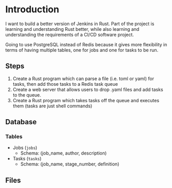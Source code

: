 # Introduction

I want to build a better version of Jenkins in Rust. Part of the project is learning and understanding Rust better, while also learning and understanding the requirements of a CI/CD software project.

Going to use PostgreSQL instead of Redis because it gives more flexibility in terms of having multiple tables, one for jobs and one for tasks to be run.

## Steps
1. Create a Rust program which can parse a file (i.e. toml or yaml) for tasks, then add those tasks to a Redis task queue
2. Create a web server that allows users to drop .yaml files and add tasks to the queue.
3. Create a Rust program which takes tasks off the queue and executes them (tasks are just shell commands)

## Database

### Tables
- Jobs (`jobs`)
  - Schema: (job_name, author, description)
- Tasks (`tasks`)
  - Schema: (job_name, stage_number, definition)


## Files